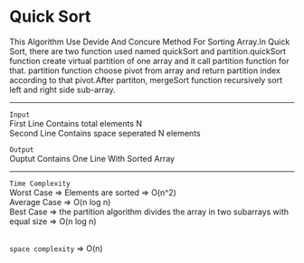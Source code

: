 # Quick Sort<br>
This Algorithm Use Devide And Concure Method For Sorting Array.In Quick Sort, there are two function used named quickSort and partition.quickSort function create virtual partition of one array and it call partition function for that. partition function choose pivot from array and return partition index according to that pivot.After partiton, mergeSort function recursively sort left and right side sub-array.
<hr>

`Input`<br>
First Line Contains total elements N<br>
Second Line Contains space seperated N elements<br>

`Output`<br>
Ouptut Contains One Line With Sorted Array
<hr>


`Time Complexity`<br>
Worst Case => Elements are sorted => O(n^2)<br>
Average Case => O(n log n)<br>
Best Case => the partition algorithm divides the array in two subarrays with equal size => O(n log n)<br><br>

`space complexity` => O(n)
